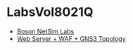 # LabsVol8021Q
* [Boson NetSim Labs](https://github.com/nickbruggen90/Boson-Network-Labs)
* [Web Server + WAF + GNS3 Topology](https://github.com/nickbruggen90/LabsVol8021Q/blob/main/Enterprise_Security_Simulation_Lab.md)
